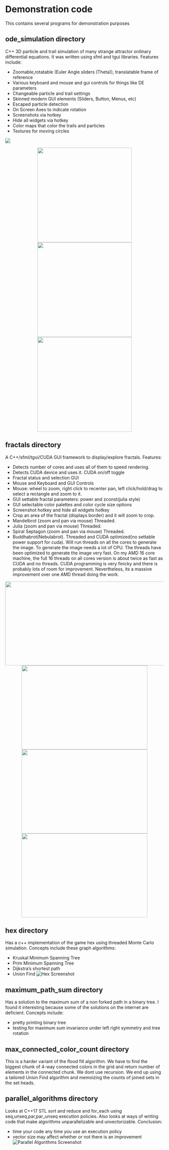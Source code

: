 # Demonstration code
This contains several programs for demonstration purposes


## ode_simulation directory
C++ 3D particle and trail simulation of many strange attractor ordinary
differential equations. It was written using sfml and tgui libraries.
Features include:
* Zoomable,rotatable (Euler Angle sliders (Theta)), translatable frame of reference
* Various keyboard and mouse and gui controls for things like DE parameters
* Changeable particle and trail settings
* Skinned modern GUI elements (Sliders, Button, Menus, etc)
* Escaped particle detection
* On Screen Axes to indicate rotation
* Screenshots via hotkey
* Hide all widgets via hotkey
* Color maps that color the trails and particles
* Textures for moving circles
<img src="ode_simulation/interface.png">
<p align="center">
<img src="ode_simulation/Thomas.png" width="300" height="300">
<img src="ode_simulation/Aizawa.png" width="300" height="300">
<img src="ode_simulation/Rossler.png" width="300" height="300">
</p>

## fractals directory
A C++/sfml/tgui/CUDA GUI framework to display/explore fractals. Features:
* Detects number of cores and uses all of them to speed rendering.
* Detects CUDA device and uses it.  CUDA on/off toggle
* Fractal status and selection GUI
* Mouse and Keyboard and GUI Controls
* Mouse: wheel to zoom, right click to recenter pan, left click/hold/drag to select a rectangle and zoom to it.
* GUI settable fractal parameters: power and zconst(julia style)
* GUI selectable color palettes and color cycle size options
* Screenshot hotkey and hide all widgets hotkey
* Crop an area of the fractal (displays border) and it will zoom to crop.
* Mandelbrot (zoom and pan via mouse) Threaded.
* Julia (zoom and pan via mouse) Threaded.
* Spiral Septagon (zoom and pan via mouse) Threaded.
* Buddhabrot(Nebulabrot). Threaded and CUDA optimized(no settable power support for cuda). Will run threads on all the cores to generate the image. To generate the image needs a lot of CPU. The threads have been optimized to generate the image very fast.
On my AMD 16 core machine, the full 16 threads on all cores version is about twice as fast as CUDA and no threads.
CUDA programming is very finicky and there is probably lots of room for improvement.
Nevertheless, its a massive improvement over one AMD thread doing the work.
<p align="center">
<img src="fractals/interface_fractal.png" width="600" height="266">
<img src="fractals/nebulabrot.png" width="400" height="266">
<img src="fractals/mandelbrot.png" width="400" height="266">
<img src="fractals/julia.png" width="400" height="266">
</p>

## hex directory
Has a c++ implementation of the game hex
using threaded Monte Carlo simulation.
Concepts include these graph algorithms:
* Kruskal Minimum Spanning Tree
* Prim Minimum Spanning Tree
* Dijkstra’s shortest path
* Union Find
![Hex Screenshot](hex/hex.png?raw=true "Hex")

## maximum_path_sum directory
Has a solution to the maximum sum of a non forked path in a binary tree.
I found it interesting because some of the solutions on the internet are deficient.
Concepts include:
* pretty printing binary tree
* testing for maximum sum invariance under left right symmetry and tree rotation

## max_connected_color_count directory
This is a harder variant of the flood fill algorithm. We have to find the biggest chunk of 4-way connected colors in the grid and return number of elements in the connected chunk. We dont use recursion. We end up using a tailored Union Find algorithm and memoizing the counts of joined sets in the set heads.

## parallel_algorithms directory
Looks at C++17 STL sort and reduce and for_each using seq,unseq,par,par_unseq execution policies.
Also looks at ways of writing code that make algorithms unparallelizable
and unvectorizable.
Conclusion:
* time your code any time you use an execution policy
* vector size may affect whether or not there is an improvement
![Parallel Algorithms Screenshot](parallel_algorithms/parallel.png?raw=true "Hex")


